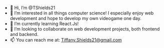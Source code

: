 - 👋 Hi, I’m @TShields21
- 👀 I’m interested in all things computer science! I especially enjoy web development and hope to develop my own videogame one day.
- 🌱 I’m currently learning React.Js!
- 💞️ I’m looking to collaborate on web development projects, both frontend and backend.
- 📫 You can reach me at: Tiffany.Shields21@gmail.com

<!---
TShields21/TShields21 is a ✨ special ✨ repository because its `README.md` (this file) appears on your GitHub profile.
You can click the Preview link to take a look at your changes.
--->
